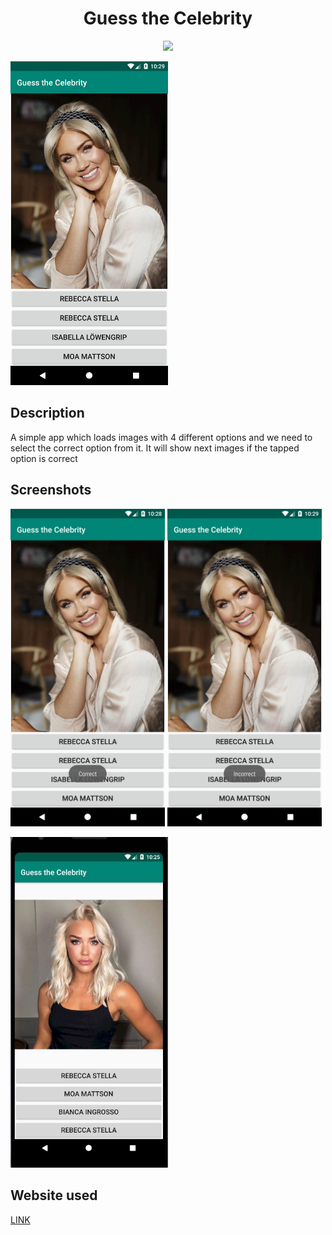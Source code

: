 <h1 align="center">Guess the Celebrity</h1>

<p align="center">
  <img src="https://img.shields.io/badge/AndroidStudio-v4.0.1-brightgreen">
</p>

<img src="./images/1.png" width="50%" height="20%">

## Description
 A simple app which loads images with 4 different options and we need to select the correct option from it.
 It will show next images if the tapped option is correct

## Screenshots
 <img src="./images/2.png" width="49%" height="20%"> <img src="./images/3.png" width="49%" height="20%">

 <img src="./images/4.jpeg" width="50%" height="25%">

## Website used
[LINK](https://svenskainfluencers.nu/kandisar/)






